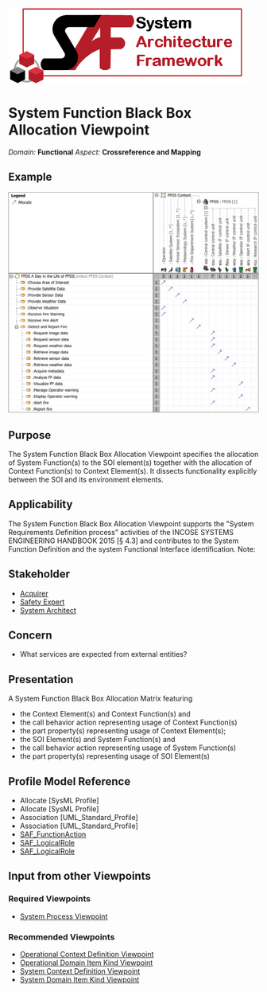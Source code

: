 ![System Architecture Framework](../graphics/Logo_SAF.png)
# System Function Black Box Allocation Viewpoint
*Domain:* **Functional** *Aspect:* **Crossreference and Mapping**
## Example
![FFDS Context Definition Allocation of Usage](../diagrams/FFDS-Context-Definition-Allocation-of-Usage.svg)
## Purpose
The System Function Black Box Allocation Viewpoint specifies the allocation of System Function(s) to the SOI element(s) together with the allocation of Context Function(s) to Context Element(s). It dissects functionality explicitly between the SOI and its environment elements.
## Applicability
The System Function Black Box Allocation Viewpoint supports the "System Requirements Definition process" activities of the INCOSE SYSTEMS ENGINEERING HANDBOOK 2015 [§ 4.3] and contributes to the System Function Definition and the system Functional Interface identification.
Note:
## Stakeholder
* [Acquirer](../stakeholders.md#Acquirer)
* [Safety Expert](../stakeholders.md#Safety-Expert)
* [System Architect](../stakeholders.md#System-Architect)
## Concern
* What services are expected from external entities?
## Presentation
A System Function Black Box Allocation Matrix featuring
* the Context Element(s) and Context Function(s) and
* the call behavior action representing usage of Context Function(s)
* the part property(s) representing usage of Context Element(s);
* the SOI Element(s) and System Function(s) and
* the call behavior action representing usage of System Function(s)
* the part property(s) representing usage of SOI Element(s)

## Profile Model Reference
* Allocate [SysML Profile]
* Allocate [SysML Profile]
* Association [UML_Standard_Profile]
* Association [UML_Standard_Profile]
* [SAF_FunctionAction](../stereotypes.md#SAF_FunctionAction)
* [SAF_LogicalRole](../stereotypes.md#SAF_LogicalRole)
* [SAF_LogicalRole](../stereotypes.md#SAF_LogicalRole)
## Input from other Viewpoints
### Required Viewpoints
* [System Process Viewpoint](System-Process-Viewpoint.md)
### Recommended Viewpoints
* [Operational Context Definition Viewpoint](Operational-Context-Definition-Viewpoint.md)
* [Operational Domain Item Kind Viewpoint](Operational-Domain-Item-Kind-Viewpoint.md)
* [System Context Definition Viewpoint](System-Context-Definition-Viewpoint.md)
* [System Domain Item Kind Viewpoint](System-Domain-Item-Kind-Viewpoint.md)
